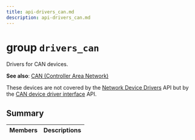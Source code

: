 ```yaml
---
title: api-drivers_can.md
description: api-drivers_can.md
---
```

# group `drivers_can` 

Drivers for CAN devices.

**See also**: [CAN (Controller Area Network)](./doc/starlight-docs/src/content/docs/apidoc/api-undefined.md#group__sys__can)

These devices are not covered by the [Network Device Drivers](./doc/starlight-docs/src/content/docs/apidoc/api-undefined.md#group__drivers__netdev) API but by the [CAN device driver interface](./doc/starlight-docs/src/content/docs/apidoc/api-undefined.md#group__drivers__candev) API.

## Summary

 Members                        | Descriptions                                
--------------------------------|---------------------------------------------

